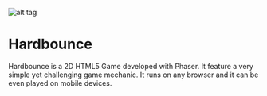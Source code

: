 ![alt tag](./cover_315_250.png)
# Hardbounce
Hardbounce is a 2D HTML5 Game developed with Phaser. It feature a very simple yet challenging game mechanic. It runs on any browser and it can be even played on mobile devices.
